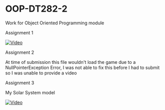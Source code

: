 # OOP-DT282-2
Work for Object Oriented Programming module


Assignment 1



[![Video](http://img.youtube.com/vi/grUWsvPknUI/0.jpg)](http://www.youtube.com/watch?v=grUWsvPknUI)





Assignment 2


At time of submission this file wouldn't load the game due to a NullPointerException Error,
I was not able to fix this before I had to submit so I was unable to provide a video





Assignment 3

My Solar System model

[![Video](https://youtu.be/P8G1HFuKQRw)](https://www.youtube.com/watch?v=P8G1HFuKQRw&feature=youtu.be)
